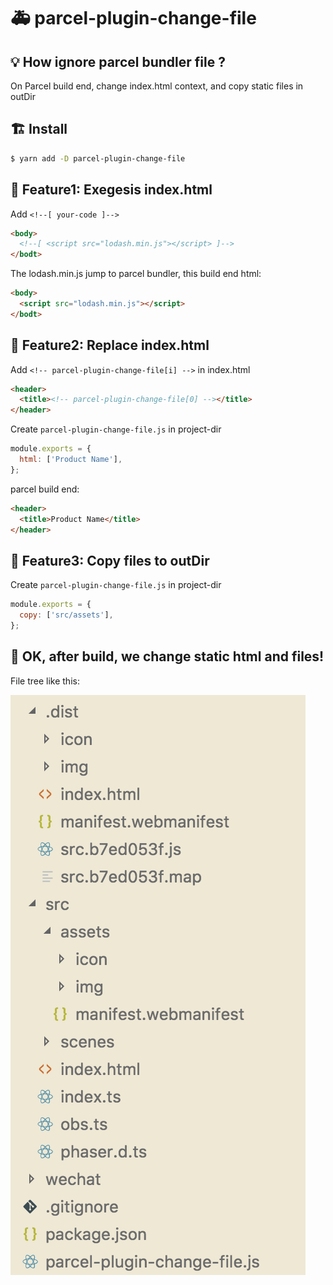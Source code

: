 # :ambulance: parcel-plugin-change-file

## :bulb: How ignore parcel bundler file ?

On Parcel build end, change index.html context, and copy static files in outDir

## :building_construction: Install

```sh
$ yarn add -D parcel-plugin-change-file
```

## :bookmark: Feature1: Exegesis index.html

Add `<!--[ your-code ]-->`

```html
<body>
  <!--[ <script src="lodash.min.js"></script> ]-->
</bodt>
```
The lodash.min.js jump to parcel bundler, this build end html:
```html
<body>
  <script src="lodash.min.js"></script>
</bodt>
```

## :lipstick: Feature2: Replace index.html

Add `<!-- parcel-plugin-change-file[i] -->` in index.html

```html
<header>
  <title><!-- parcel-plugin-change-file[0] --></title>
</header>
```

Create `parcel-plugin-change-file.js` in project-dir

```js
module.exports = {
  html: ['Product Name'],
};
```

parcel build end:

```html
<header>
  <title>Product Name</title>
</header>
```

## :truck: Feature3: Copy files to outDir

Create `parcel-plugin-change-file.js` in project-dir

```js
module.exports = {
  copy: ['src/assets'],
};
```

## :beer: OK, after build, we change static html and files!

File tree like this:

![](.imgs/2018-07-22-00-27-46.png)
